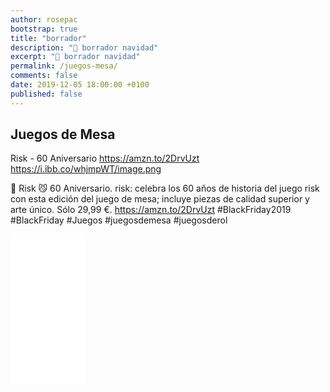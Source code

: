 ```yaml
---
author: rosepac
bootstrap: true
title: "borrador"
description: "🌟 borrador navidad"
excerpt: "🌟 borrador navidad"
permalink: /juegos-mesa/
comments: false
date: 2019-12-05 18:00:00 +0100
published: false
---
```


## Juegos de Mesa

Risk - 60 Aniversario
https://amzn.to/2DrvUzt
https://i.ibb.co/whjmpWT/image.png

🎲 Risk 😼 60 Aniversario. risk: celebra los 60 años de historia del juego risk con esta edición del juego de mesa; incluye piezas de calidad superior y arte único. Sólo 29,99 €. https://amzn.to/2DrvUzt #BlackFriday2019 #BlackFriday #Juegos #juegosdemesa  #juegosderol 

<iframe style="width:120px;height:240px;" marginwidth="0" marginheight="0" scrolling="no" frameborder="0" src="//rcm-eu.amazon-adsystem.com/e/cm?lt1=_blank&bc1=000000&IS2=1&bg1=FFFFFF&fc1=000000&lc1=0000FF&t=ciberninjas07-21&language=es_ES&o=30&p=8&l=as4&m=amazon&f=ifr&ref=as_ss_li_til&asins=B07QJZ3FZ7&linkId=dbeb5502cf488ca12f869987a9e6a6b2"></iframe>

